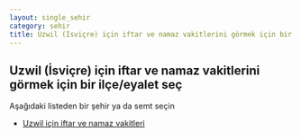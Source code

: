 ```yaml
---
layout: single_sehir
category: sehir
title: Uzwil (İsviçre) için iftar ve namaz vakitlerini görmek için bir ilçe/eyalet seç
---
```



## Uzwil (İsviçre) için iftar ve namaz vakitlerini görmek için bir ilçe/eyalet seç

Aşağıdaki listeden bir şehir ya da semt seçin


* [Uzwil için iftar ve namaz vakitleri](/iftar.html?sehir=Uzwil&ulke=İsviçre&state=Uzwil)
